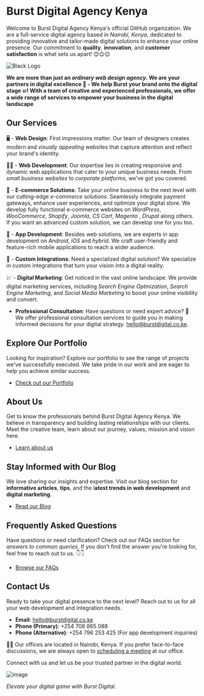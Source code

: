 # Burst Digital Agency Kenya

Welcome to Burst Digital Agency Kenya's official GitHub organization. We are a full-service digital agency based in _Nairobi, Kenya_, dedicated to providing innovative and tailor-made digital solutions to enhance your online presence. Our commitment to **quality**, **innovation**, and **customer satisfaction** is what sets us apart! 😊😉😉

<!-- Black Logo Image -->
<img class="logo-dark" src="https://github.com/Burst-Digital-Kenya/.github/assets/71133936/165b6003-b32f-4913-93ba-cebb889d0f6f" alt="Black Logo">

**We are more than just an _ordinary web design agency_. We are your partners in digital excellence 🚀 - We help Burst your brand onto the digital stage 💥! With a team of creative and experienced professionals, we offer a wide range of services to empower your business in the digital landscape**


## Our Services

🖥️ - **Web Design**: First impressions matter. Our team of designers creates modern and _visually appealing_ websites that capture attention and reflect your brand's identity.

🧑‍💻 - **Web Development**: Our expertise lies in creating responsive and dynamic web applications that cater to your unique business needs. From _small business websites_ to _corporate platforms_, we've got you covered.

🛒 - **E-commerce Solutions**: Take your online business to the next level with our cutting-edge _e-commerce solutions_. Seamlessly integrate payment gateways, enhance user experiences, and optimize your digital store. We develop fully functional e-commerce websites on _WordPress_, _WooCommerce_, _Shopify_, _Joomla_, _CS Cart_, _Magento_ , _Drupal_ along others. If you want an advanced custom solution, we can develop one for you too. 

📲 - **App Development**: Besides web solutions, we are experts in app development on _Android_, _iOS_ and _hybrid_. We craft user-friendly and feature-rich mobile applications to reach a wider audience.

📝 - **Custom Integrations**: Need a specialized digital solution? We specialize in custom integrations that turn your vision into a digital reality.

💹 - **Digital Marketing**: Get noticed in the vast online landscape. We provide digital marketing services, including _Search Engine Optmization_, _Search Engine Marketing_, and _Social Media Marketing_ to boost your online visibility and convert.



- **Professional Consultation**: Have questions or need expert advice? 👋 We offer professional consultation services to guide you in making informed decisions for your digital strategy. [hello@burstdigital.co.ke](mailto:hello@burstdigital.co.ke).



## Explore Our Portfolio
Looking for inspiration? Explore our portfolio to see the range of projects we've successfully executed. We take pride in our work and are eager to help you achieve similar success.

- [Check out our Portfolio](https://burstdigital.co.ke/portfolio/)

## About Us

Get to know the professionals behind Burst Digital Agency Kenya. We believe in transparency and building lasting relationships with our clients. Meet the creative team, learn about our journey, values, mission and vision here.

- [Learn about us](https://burstdigital.co.ke/about-us/)

## Stay Informed with Our Blog
We love sharing our insights and expertise. Visit our blog section for **informative articles**, **tips**, and the l**atest trends in web development** and **digital marketing**.

- [Read our Blog](https://burstdigital.co.ke/blog/)

## Frequently Asked Questions
Have questions or need clarification? Check out our FAQs section for _answers to common queries_. If you don't find the answer you're looking for, feel free to reach out to us. 👇👇

- [Browse our FAQs](https://burstdigital.co.ke/faqs/)

## Contact Us

Ready to take your digital presence to the next level? Reach out to us for all your web development and integration needs.

- **Email**: [hello@burstdigital.co.ke](mailto:hello@burstdigital.co.ke)
- **Phone (Primary)**: +254 708 865 088
- **Phone (Alternative)**: +254 796 253 425 (For app development inquiries)

📌📌 Our offices are located in Nairobi, Kenya. If you prefer face-to-face discussions, we are always open to [scheduling a meeting](https://burstdigital.co.ke/book-a-consultation/) at our office.

Connect with us and let us be your trusted partner in the digital world. 

![image](https://github.com/Burst-Digital-Kenya/.github/assets/71133936/1b904fb4-4847-45f1-874b-e0fe82b1a5fd)

*Elevate your digital game with Burst Digital.*
